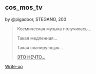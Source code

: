 ## cos_mos_tv
by @pigadoor, STEGANO, 200

> Космическая музыка получилась...
> 
> Такая медленная...
> 
> Такая сканирующая...
> 
> [ЭТО НЕЧТО...](cosmos.wav)  

[Write-up](WRITEUP.md)

